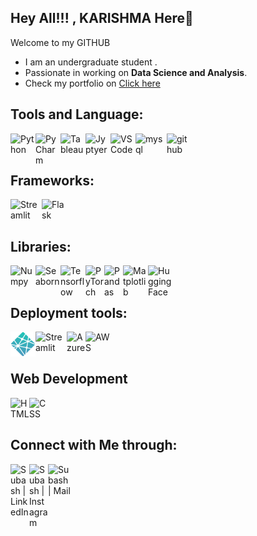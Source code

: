 ## Hey All!!! , KARISHMA Here👋

Welcome to my GITHUB

* I am an undergraduate student .
* Passionate in working on **Data Science and Analysis**.
*  Check my portfolio on [Click here](www.linkedin.com/in/fawwazabdullahk) 

## Tools and Language:

<img align="left" alt="Python" width="40px" src="https://github.com/gilbarbara/logos/blob/main/logos/python.svg">
<img align="left" alt="PyCharm" width="40px" src="https://github.com/gilbarbara/logos/blob/main/logos/pycharm.svg">
<img align="left" alt="Tableau" width="40px" src="https://github.com/gilbarbara/logos/blob/main/logos/tableau-icon.svg">
<img align="left" alt="Jyptyer" width="40px" src="https://github.com/gilbarbara/logos/blob/main/logos/jupyter.svg">
<img align="left" alt="VS Code" width="40px"src="https://github.com/gilbarbara/logos/blob/main/logos/visual-studio-code.svg"/>
<img align="left" alt="mysql" width="50px" src="https://raw.githubusercontent.com/danielcranney/readme-generator/main/public/icons/skills/mysql-colored.svg" />
<img align="left" alt="github" width="40px"src="https://raw.githubusercontent.com/danielcranney/readme-generator/main/public/icons/skills/git-colored.svg"/>
<br/>
<br>

## Frameworks:
<img align="left" alt="Streamlit" width="50px" src="https://github.com/gilbarbara/logos/blob/main/logos/streamlit.svg" />
<img align="left" alt="Flask" width="40px" src="https://raw.githubusercontent.com/danielcranney/readme-generator/main/public/icons/skills/flask-colored.svg" />
<br/>
<br>

## Libraries:
<img align="left" alt="Numpy" width="40px" src="https://github.com/gilbarbara/logos/blob/main/logos/numpy.svg" />
<img align="left" alt="Seaborn" width="40px" src="https://github.com/gilbarbara/logos/blob/main/logos/seaborn-icon.svg" />
<img align="left" alt="Tensorflow" width="40px" src="https://github.com/gilbarbara/logos/blob/main/logos/tensorflow.svg" />
<img align="left" alt="PyTorch" width="30px" src="https://github.com/gilbarbara/logos/blob/main/logos/pytorch-icon.svg" />
<img align="left" alt="Pandas" width="30px" src="https://github.com/gilbarbara/logos/blob/main/logos/pandas-icon.svg" />
<img align="left" alt="Matplotlib" width="40px" src="https://github.com/gilbarbara/logos/blob/main/logos/matplotlib-icon.svg" />
<img align="left" alt="HuggingFace" width="40px" src="https://github.com/gilbarbara/logos/blob/main/logos/hugging-face-icon.svg" />
<br/>
<br>

## Deployment tools:
<img align="left" alt="Netlify" width="40px" src="https://github.com/gilbarbara/logos/blob/main/logos/netlify-icon.svg" />
<img align="left" alt="Streamlit" width="50px" src="https://github.com/gilbarbara/logos/blob/main/logos/streamlit.svg" />
<img align="left" alt="Azure" width="30px" src="https://github.com/gilbarbara/logos/blob/main/logos/microsoft-azure.svg" />
<img align="left" alt="AWS" width="40px" src="https://github.com/gilbarbara/logos/blob/main/logos/aws.svg" />
<br/>
<br>

## Web Development
<img align="left" alt="HTML" width="30px" src="https://github.com/gilbarbara/logos/blob/main/logos/html-5.svg" />
<img align="left" alt="CSS" width="30px" src="https://github.com/gilbarbara/logos/blob/main/logos/css-3.svg" />
<br/>
<br>

## Connect with Me through:

[<img align="left" alt="Subash | LinkedIn" width="30px" src="https://cdn-icons-png.flaticon.com/512/174/174857.png" />][linkedin]
[<img align="left" alt="Subash | Instagram" width="30px" src="https://github.com/gilbarbara/logos/blob/main/logos/instagram-icon.svg" />][instagram]
[<img align="left" alt="Subash | Mail" width="39px" src="https://github.com/gilbarbara/logos/blob/main/logos/google-gmail.svg" />][Mail]

[linkedin]: https://www.linkedin.com/in/fawwaz-abdullah-k-b7b1a4243/
[instagram]: https://instagram.com/
[Mail]: fawwazabdullah11@gmail.com
<div>
<br/>
</div>
